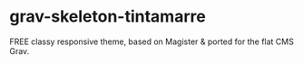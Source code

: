 # grav-skeleton-tintamarre
FREE classy responsive theme, based on Magister &amp; ported for the flat CMS Grav.
